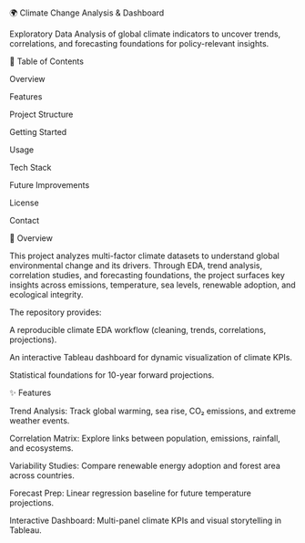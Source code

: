 🌍 Climate Change Analysis & Dashboard

Exploratory Data Analysis of global climate indicators to uncover trends, correlations, and forecasting foundations for policy-relevant insights.

📑 Table of Contents

Overview

Features

Project Structure

Getting Started

Usage

Tech Stack

Future Improvements

License

Contact

🔎 Overview

This project analyzes multi-factor climate datasets to understand global environmental change and its drivers. Through EDA, trend analysis, correlation studies, and forecasting foundations, the project surfaces key insights across emissions, temperature, sea levels, renewable adoption, and ecological integrity.

The repository provides:

A reproducible climate EDA workflow (cleaning, trends, correlations, projections).

An interactive Tableau dashboard for dynamic visualization of climate KPIs.

Statistical foundations for 10-year forward projections.

✨ Features

Trend Analysis: Track global warming, sea rise, CO₂ emissions, and extreme weather events.

Correlation Matrix: Explore links between population, emissions, rainfall, and ecosystems.

Variability Studies: Compare renewable energy adoption and forest area across countries.

Forecast Prep: Linear regression baseline for future temperature projections.

Interactive Dashboard: Multi-panel climate KPIs and visual storytelling in Tableau.

